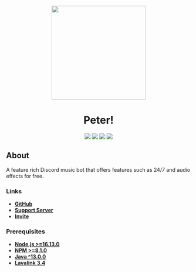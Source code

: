 <div align="center">
    <br>
    <img src="https://cdn.discordapp.com/avatars/744694015630245949/a9a709d8de1bb769c3473243796d10b7.png?quality=lossless&size=512" align="center" width="256" height="256">
    <br>
    <h1>Peter!</h1>
    <p>
        <a href="https://github.com/BR88C/peter/releases"><img src="https://img.shields.io/github/v/release/BR88C/peter?include_prereleases&style=for-the-badge"></a>
        <a href="https://github.com/BR88C/peter/actions/workflows/build.yml"><img src="https://img.shields.io/github/workflow/status/BR88C/peter/Build?style=for-the-badge&logo=github"><a>
        <a href="https://github.com/BR88C/peter/actions/workflows/tests.yml"><img src="https://img.shields.io/github/workflow/status/BR88C/peter/Tests?label=tests&style=for-the-badge&logo=github"><a>
        <a href="https://discord.gg/E2JsYPPJYN"><img src="https://img.shields.io/discord/773939670505619486?color=5162F1&style=for-the-badge&logo=discord&logoColor=white"></a>
    </p>
</div>

## About

A feature rich Discord music bot that offers features such as 24/7 and audio effects for free.

### Links

- **[GitHub](https://github.com/BR88C/distype)**
- **[Support Server](https://discord.gg/E2JsYPPJYN)**
- **[Invite](https://discord.com/oauth2/authorize?client_id=744694015630245949&scope=bot%20applications.commands&permissions=3525696)**

### Prerequisites

- **[Node.js >=16.13.0](https://nodejs.org/)**
- **[NPM >=8.1.0](https://www.npmjs.com/)**
- **[Java ^13.0.0](https://adoptopenjdk.net/)**
- **[Lavalink 3.4](https://github.com/freyacodes/Lavalink)**
